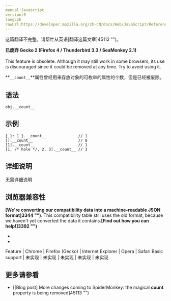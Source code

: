 ```yaml
---
manual:Javascript
version:0
lang:zh
rawUrl:https://developer.mozilla.org/zh-CN/docs/Web/JavaScript/Reference/Global_Objects/Object/count
---
```




这篇翻译不完整。请帮忙从英语[翻译这篇文章]45112 "")。






**已废弃 Gecko 2 (Firefox 4 / Thunderbird 3.3 / SeaMonkey 2.1)**<br></br>This feature is obsolete. Although it may still work in some browsers, its use is discouraged since it could be removed at any time. Try to avoid using it.





**`__count__`**属性曾经用来存放对象的可枚举的属性的个数，但是已经被废除。


## 语法<a name="语法"></a>

```
obj.__count__
```

## 示例<a name="示例"></a>

```
{ 1: 1 }.__count__              // 1
[].__count__                    // 0
[1].__count__                   // 1
[1, /* hole */, 2, 3].__count__ // 3
```

## 详细说明<a name="详细说明"></a>


无需详细说明


## 浏览器兼容性<a name="浏览器兼容性"></a>


**[We&#39;re converting our compatibility data into a machine-readable JSON format]3344 "")**. This compatibility table still uses the old format, because we haven&#39;t yet converted the data it contains.**[Find out how you can help!]3392 "")**


* 
* 

Feature | Chrome | Firefox (Gecko) | Internet Explorer | Opera | Safari 
Basic support | 未实现 | 未实现 | 未实现 | 未实现 | 未实现 





## 更多请参看<a name="更多请参看"></a>

* [[Blog post] More changes coming to SpiderMonkey: the magical __count__ property is being removed]45113 "")



